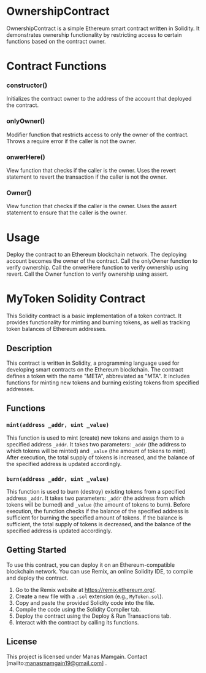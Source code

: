 # OwnershipContract
OwnershipContract is a simple Ethereum smart contract written in Solidity. It demonstrates ownership functionality by restricting access to certain functions based on the contract owner.

# Contract Functions
### constructor()
Initializes the contract owner to the address of the account that deployed the contract.

### onlyOwner()
Modifier function that restricts access to only the owner of the contract.
Throws a require error if the caller is not the owner.

### onwerHere()
View function that checks if the caller is the owner.
Uses the revert statement to revert the transaction if the caller is not the owner.

### Owner()
View function that checks if the caller is the owner.
Uses the assert statement to ensure that the caller is the owner.

# Usage
Deploy the contract to an Ethereum blockchain network.
The deploying account becomes the owner of the contract.
Call the onlyOwner function to verify ownership.
Call the onwerHere function to verify ownership using revert.
Call the Owner function to verify ownership using assert.



# MyToken Solidity Contract

This Solidity contract is a basic implementation of a token contract. It provides functionality for minting and burning tokens, as well as tracking token balances of Ethereum addresses.

## Description

This contract is written in Solidity, a programming language used for developing smart contracts on the Ethereum blockchain. The contract defines a token with the name "META", abbreviated as "MTA". It includes functions for minting new tokens and burning existing tokens from specified addresses.

## Functions

### `mint(address _addr, uint _value)`

This function is used to mint (create) new tokens and assign them to a specified address `_addr`. It takes two parameters: `_addr` (the address to which tokens will be minted) and `_value` (the amount of tokens to mint). After execution, the total supply of tokens is increased, and the balance of the specified address is updated accordingly.

### `burn(address _addr, uint _value)`

This function is used to burn (destroy) existing tokens from a specified address `_addr`. It takes two parameters: `_addr` (the address from which tokens will be burned) and `_value` (the amount of tokens to burn). Before execution, the function checks if the balance of the specified address is sufficient for burning the specified amount of tokens. If the balance is sufficient, the total supply of tokens is decreased, and the balance of the specified address is updated accordingly.

## Getting Started

To use this contract, you can deploy it on an Ethereum-compatible blockchain network. You can use Remix, an online Solidity IDE, to compile and deploy the contract.

1. Go to the Remix website at https://remix.ethereum.org/.
2. Create a new file with a `.sol` extension (e.g., `MyToken.sol`).
3. Copy and paste the provided Solidity code into the file.
4. Compile the code using the Solidity Compiler tab.
5. Deploy the contract using the Deploy & Run Transactions tab.
6. Interact with the contract by calling its functions.

## License

This project is licensed under Manas Mamgain. Contact [mailto:manasmamgain19@gmail.com] .

